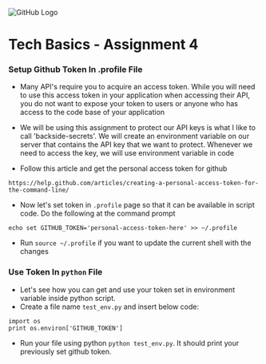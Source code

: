 ![GitHub Logo](https://s3.ap-south-1.amazonaws.com/greyatom-social/logo.png)

# Tech Basics - Assignment 4

### Setup Github Token In .profile File

* Many API's require you to acquire an access token. While you will need to use this access token in your application when accessing their API, you do not want to expose your token to users or anyone who has access to the code base of your application

* We will be using this assignment to protect our API keys is what I like to call 'backside-secrets'. We will create an environment variable on our server that contains the API key that we want to protect. Whenever we need to access the key, we will use environment variable in code

* Follow this article and get the personal access token for github
```
https://help.github.com/articles/creating-a-personal-access-token-for-the-command-line/
```
* Now let's set token in `.profile` page so that it can be available in script code. Do the following at the command prompt
```
echo set GITHUB_TOKEN='personal-access-token-here' >> ~/.profile
```
* Run `source ~/.profile` if you want to update the current shell with the changes

### Use Token In `python` File

* Let's see how you can get and use your token set in environment variable inside python script. 
* Create a file name `test_env.py` and insert below code:
```
import os
print os.environ['GITHUB_TOKEN']
```
* Run your file using python `python test_env.py`. It should print your previously set github token.
